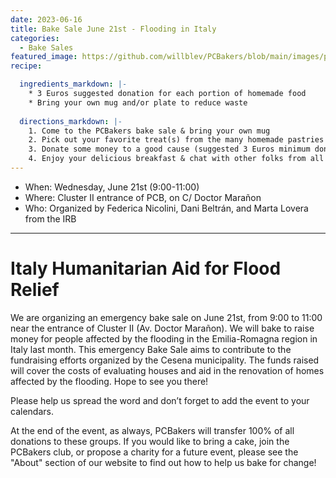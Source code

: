```yaml
---
date: 2023-06-16
title: Bake Sale June 21st - Flooding in Italy
categories:
  - Bake Sales
featured_image: https://github.com/willblev/PCBakers/blob/main/images/post_images/italy-floods.png?raw=true
recipe:

  ingredients_markdown: |-
    * 3 Euros suggested donation for each portion of homemade food
    * Bring your own mug and/or plate to reduce waste
  
  directions_markdown: |-
    1. Come to the PCBakers bake sale & bring your own mug
    2. Pick out your favorite treat(s) from the many homemade pastries that are available
    3. Donate some money to a good cause (suggested 3 Euros minimum donation per portion)
    4. Enjoy your delicious breakfast & chat with other folks from all around the PCB
---
```

- When:  Wednesday, June 21st (9:00-11:00)
- Where: Cluster II entrance of PCB, on C/ Doctor Marañon
- Who: Organized by Federica Nicolini, Dani Beltrán, and Marta Lovera from the IRB

---

# Italy Humanitarian Aid for Flood Relief 

We are organizing an emergency bake sale on June 21st, from 9:00 to 11:00 near the entrance of Cluster II (Av. Doctor Marañon). We will bake to raise money for people affected by the flooding in the Emilia-Romagna region in Italy last month. This emergency Bake Sale aims to contribute to the fundraising efforts organized by the Cesena municipality. The funds raised will cover the costs of evaluating houses and aid in the renovation of homes affected by the flooding.
Hope to see you there!

Please help us spread the word and don’t forget to add the event to your calendars.

 
At the end of the event, as always, PCBakers will transfer 100% of all donations to these groups. If you would like to bring a cake, join the PCBakers club, or propose a charity for a future event, please see the "About" section of our website to find out how to help us bake for change!


